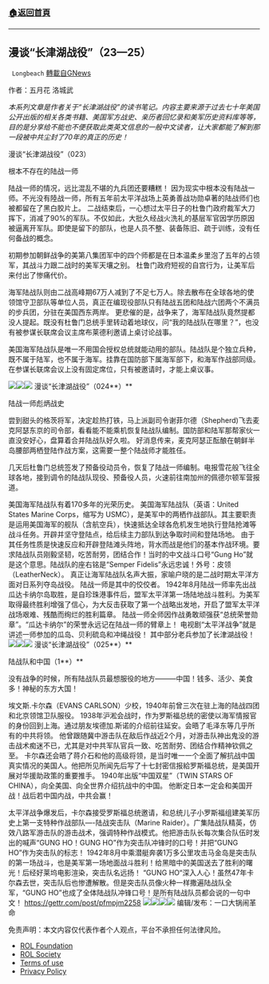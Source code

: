 ###  [:house:返回首頁](https://github.com/ourhimalayas/txt)
---


## 漫谈“长津湖战役”（23—25）
` Longbeach` [轉載自GNews](https://gnews.org/zh-hans/2411875/)

作者：五月花 洛城武

*本系列文章是作者关于“长津湖战役”的读书笔记。内容主要来源于过去七十年美国公开出版的相关各类书籍、美国军方战史、亲历者回忆录和美军历史资料库等等，目的是分享给不能也不便获取此类英文信息的一般中文读者，让大家都能了解到那一段被中共尘封了70年的真正的历史！*

漫谈“长津湖战役”（023）

根本不存在的陆战一师

陆战一师的情况，远比混乱不堪的九兵团还要糟糕！ 因为现实中根本没有陆战一师。不光没有陸战一师，所有五年前太平洋战场上英勇善战功勋卓著的陆战师们也被都留在了黑白胶片上。 二战结束后，一心想过太平日子的杜鲁门政府裁军大刀挥下，消减了90%的军队。不仅如此，大批久经战火洗礼的基层军官因学历原因被逼离开军队。即使是留下的部队，也是人员不整、装备陈旧、疏于训练，没有任何备战的概念。

初期参加朝鲜战争的美第八集团军中的四个师都是在日本温柔乡里泡了五年的占领军，其战斗力跟二战时的美军天壤之别。 杜鲁门政府短视的自宫行为，让美军后来付出了惨痛代价。

海军陆战队则由二战高峰期67万人减到了不足七万人。除去散布在全球各地的使领馆守卫部队等单位人员，真正在编现役部队只有陆战五团和陆战六团两个不满员的步兵团，分驻在美国西东两岸。 更悲催的是，战争来了，海军陆战队竟然提都没人提起。既没有杜鲁门总统手里转动着地球仪，问“我的陆战队在哪里？”，也没有被参谋长联席会议主席布莱德利邀请上桌讨论战事。

美国海军陆战队是唯一不用国会授权总统就能动用的部队。陆战队是个独立兵种，既不属于陆军，也不属于海军。挂靠在国防部下属海军部下，和海军作战部同级。在参谋长联席会议上没有固定席位，只有被邀请时，才能上桌议事。


![](https://assets.gnews.org/wp-content/uploads/2022/04/F5124066-9568-4DA3-8931-9BC5CC31C35B.jpeg)![](https://assets.gnews.org/wp-content/uploads/2022/04/E49910E9-8166-4BEF-9D03-544D0A2CD9A9.jpeg)![](https://assets.gnews.org/wp-content/uploads/2022/04/750EE4DA-5286-4A91-A2E9-40443495329D.jpeg)
漫谈“长津湖战役”（024**）**

陆战一师彪炳战史

尝到甜头的格茨将军，决定趁热打铁，马上派副司令谢菲尔德（Shepherd)飞去麦克阿瑟东京的司令部，看看能不能乘机恢复陆战队编制。国防部和陆军那帮家伙一直没安好心，盘算着合并陆战队好久啦。 好消息传来，麦克阿瑟正酝酿在朝鲜半岛腰部两栖登陆作战方案，这需要一整个陆战师才能胜任。

几天后杜鲁门总统签发了预备役动员令，恢复了陆战一师编制。电报雪花般飞往全球各地，接到调令的陆战队现役、预备役人员，火速前往南加州的佩德尔顿军营报道。

美国海军陆战队有着170多年的光荣历史。 美国海军陆战队（英语：United States Marine Corps，缩写为 USMC），是美军中的两栖作战部队。其主要职责是运用美国海军的舰队（含航空兵），快速抵达全球各危机发生地执行登陆抢滩等战斗任务。开辟并坚守登陆点，给后续主力部队到达争取时间和登陆场地。 由于其任务性质是快速反应和开辟登陆滩头阵地，背水而战是他们的基本作战环境。要求陆战队员刚毅坚韧，吃苦耐劳，团结合作！当时的中文战斗口号“Gung Ho”就是这个意思。陆战队的座右铭是“Semper Fidelis”永远忠诚！外号：皮领（LeatherNeck）。 真正让海军陆战队名声大振，家喻户晓的是二战时期太平洋方面对日系列夺岛战役。 陆战一师是其中的佼佼者。 1942年8月陆战一师率先出战瓜达卡纳尔岛取胜，是自珍珠港事件后，盟军太平洋第一场陆地战斗胜利。为美军取得最终胜利增强了信心，为大反击获取了第一个战略出发地，开启了盟军太平洋战场艰难、残酷而绚烂的胜利篇章。 陆战一师全师因作战勇敢顽强获“总统荣誉勋章”。“瓜达卡纳尔”的荣誉永远记在陆战一师的臂章上！ 电视剧“太平洋战争”就是讲述一师参加的瓜岛、贝利硫岛和冲绳战役！ 其中部分老兵参加了长津湖战役！
![](https://assets.gnews.org/wp-content/uploads/2022/04/C8E20C84-D976-46A5-A2FB-3AAE8452400E.jpeg)![](https://assets.gnews.org/wp-content/uploads/2022/04/4D24303E-AEB6-4876-BCBA-02F336540463.jpeg)![](https://assets.gnews.org/wp-content/uploads/2022/04/D9BD27EE-5E62-402C-BB52-23CC1831F2A4.jpeg)
漫谈“长津湖战役”（025**）**

陆战队和中国（1**）**

没有战争的时候，所有陆战队员最想服役的地方———中国！钱多、活少、美食多！神秘的东方大国！

埃文斯.卡尔森（EVANS CARLSON）少校，1940年前曾三次在驻上海的陆战四团和北京领馆卫队服役。 1938年沪淞会战时，作为罗斯福总统的密使以海军情报官的身份回到上海。通过朋友埃德加.斯诺的介绍前往延安。会晤了毛泽东等几乎所有的中共将领。 他曾跟随冀中游击队在敌后作战近2个月，对游击队神出鬼没的游击战术痴迷不已，尤其是对中共军队官兵一致、吃苦耐劳、团结合作精神钦佩之至。 卡尔森还会晤了蒋介石和他的高级将领，是当时唯一一个全面了解抗战中国真实情况的美国人。他把所见所闻先后写了十七封密信报給罗斯福总统，是美国开展对华援助政策的重要推手。 1940年出版“中国双星”（TWIN STARS OF CHINA），向全美国、向全世界介绍抗战中的中国。 他断定日本一定会和美国开战！战后若中国内战，中共会赢！

太平洋战争爆发后，卡尔森接受罗斯福总统邀请，和总统儿子小罗斯福组建美军历史上第一支特种作战部队—-陆战突击队（Marine Raider）。广集陆战队精英，仿效八路军游击队的游击战术，强调特种作战模式。他把游击队长每次集合队伍时发出的喊声“GUNG HO！GUNG HO”作为突击队冲锋时的口号！并把“GUNG HO”作为突击队的标志！ 1942年8月中乘潜艇奔袭1万多公里攻击马金岛是突击队的第一场战斗，也是美军第一场地面战斗胜利！给黑暗中的美国送去了胜利的曙光！后经好莱坞电影渲染，突击队名远扬！ “GUNG HO“深入人心！虽然47年卡尔森去世，突击队后也惨遭解散。但是突击队员像火种一样撒遍陆战队全军，“GUNG HO”也成了全体陆战队冲锋口号！是所有陆战队员都会说的一句中文！ https://gettr.com/post/pfmpjm2258
![](https://assets.gnews.org/wp-content/uploads/2022/04/0A80BC32-09E2-4531-BAAE-344545204FFA.jpeg)![](https://assets.gnews.org/wp-content/uploads/2022/04/332E0D57-84F9-49D1-916A-83046F34730A.jpeg)![](https://assets.gnews.org/wp-content/uploads/2022/04/8196CBB0-EA93-4ABB-AD7F-26514CB36B95.jpeg)![](https://assets.gnews.org/wp-content/uploads/2022/04/75864FE7-081E-4182-BAC0-8026A6A26EF7.jpeg)
编辑/发布：一口大锅闹革命

 

免责声明：本文内容仅代表作者个人观点，平台不承担任何法律风险。

- [ROL Foundation](https://rolfoundation.org/)
- [ROL Society](https://rolsociety.org/)
- [Terms of use](https://gnews.org/terms-of-use-3/)
- [Privacy Policy](https://gnews.org/privacy-policy/)
